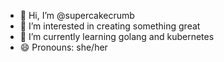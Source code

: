 - 👋 Hi, I’m @supercakecrumb
- 👀 I’m interested in creating something great
- 🌱 I’m currently learning golang and kubernetes
- 😄 Pronouns: she/her

<!---
supercakecrumb/supercakecrumb is a ✨ special ✨ repository because its `README.md` (this file) appears on your GitHub profile.
You can click the Preview link to take a look at your changes.
--->
